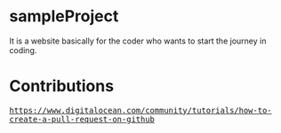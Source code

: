 # sampleProject
It is a website basically for the coder who wants to start the journey in coding.

# Contributions
<kbd>https://www.digitalocean.com/community/tutorials/how-to-create-a-pull-request-on-github</kbd>
